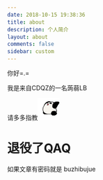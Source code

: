 ```yaml
---
date: 2018-10-15 19:38:36
title: about
description: 个人简介
layout: about
comments: false
sidebar: custom
---
```


你好=.=

我是来自CDQZ的一名蒟蒻LB

请多多指教![膜拜](/imgs/mobai.gif)

# 退役了QAQ

如果文章有密码就是 buzhibujue
